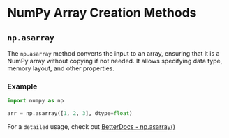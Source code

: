 # NumPy Array Creation Methods

## `np.asarray`

The `np.asarray` method converts the input to an array, ensuring that it is a NumPy array without copying if not needed. It allows specifying data type, memory layout, and other properties.

### Example

```python
import numpy as np

arr = np.asarray([1, 2, 3], dtype=float)
```

For a `detailed` usage, check out [BetterDocs - np.asarray()](https://betterdocs.tech/python/libs/numpy/stable/creation/asarray)
